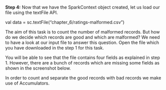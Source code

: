**Step 4:** Now that we have the SparkContext object created, let us load our file using the textFile API.

val data = sc.textFile(“chapter_6/ratings-malformed.csv”)

 

The aim of this task is to count the number of malformed records. But how do we decide which records are good and which are malformed? We need to have a look at our input file to answer this question. Open the file which you have downloaded in the step 1 for this task.

You will be able to see that the file contains four fields as explained in step 1. However, there are a bunch of records which are missing some fields as shown in the screenshot below.



In order to count and separate the good records with bad records we make use of Accumulators.